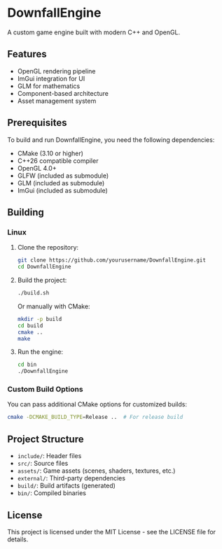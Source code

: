 # DownfallEngine

A custom game engine built with modern C++ and OpenGL.

## Features

- OpenGL rendering pipeline
- ImGui integration for UI
- GLM for mathematics
- Component-based architecture
- Asset management system

## Prerequisites

To build and run DownfallEngine, you need the following dependencies:

- CMake (3.10 or higher)
- C++26 compatible compiler
- OpenGL 4.0+
- GLFW (included as submodule)
- GLM (included as submodule)
- ImGui (included as submodule)

## Building

### Linux

1. Clone the repository:
   ```bash
   git clone https://github.com/yourusername/DownfallEngine.git
   cd DownfallEngine
   ```

2. Build the project:
   ```bash
   ./build.sh
   ```
   
   Or manually with CMake:
   ```bash
   mkdir -p build
   cd build
   cmake ..
   make
   ```

3. Run the engine:
   ```bash
   cd bin
   ./DownfallEngine
   ```

### Custom Build Options

You can pass additional CMake options for customized builds:

```bash
cmake -DCMAKE_BUILD_TYPE=Release ..  # For release build
```

## Project Structure

- `include/`: Header files
- `src/`: Source files
- `assets/`: Game assets (scenes, shaders, textures, etc.)
- `external/`: Third-party dependencies
- `build/`: Build artifacts (generated)
- `bin/`: Compiled binaries

## License

This project is licensed under the MIT License - see the LICENSE file for details.
